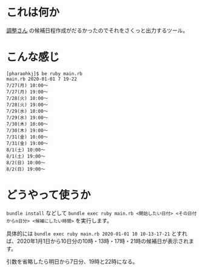 # これは何か

[調整さん](https://chouseisan.com) の候補日程作成がだるかったのでそれをさくっと出力するツール。

# こんな感じ

```
[pharaohkj]$ be ruby main.rb
main.rb 2020-01-01 7 19-22
7/27(月) 10:00〜
7/27(月) 19:00〜
7/28(火) 10:00〜
7/28(火) 19:00〜
7/29(水) 10:00〜
7/29(水) 19:00〜
7/30(木) 10:00〜
7/30(木) 19:00〜
7/31(金) 10:00〜
7/31(金) 19:00〜
8/1(土) 10:00〜
8/1(土) 19:00〜
8/2(日) 10:00〜
8/2(日) 19:00〜
```

# どうやって使うか

`bundle install` などして `bundle exec ruby main.rb <開始したい日付> <その日付からn日分> <候補にしたい時間>` を実行します。

具体的には `bundle exec ruby main.rb 2020-01-01 10 10-13-17-21` とすれば、2020年1月1日から10日分の10時・13時・17時・21時の候補日が表示されます。

引数を省略したら明日から7日分、19時と22時になる。

